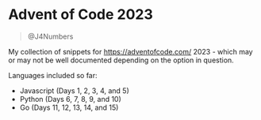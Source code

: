# Advent of Code 2023

> @J4Numbers

My collection of snippets for https://adventofcode.com/ 2023 - which may or may not be
well documented depending on the option in question.

Languages included so far:

* Javascript (Days 1, 2, 3, 4, and 5)
* Python (Days 6, 7, 8, 9, and 10)
* Go (Days 11, 12, 13, 14, and 15)
